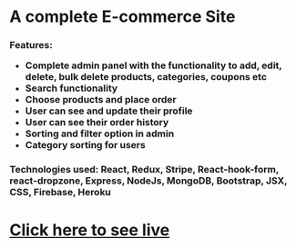 <h1>A complete E-commerce Site</h1>
<h3>
  Features:
  <ul>
    <li>Complete admin panel with the functionality to add, edit, delete, bulk delete products, categories, coupons etc</li>
    <li>Search functionality</li>
    <li>Choose products and place order</li>
    <li>User can see and update their profile</li>
    <li>User can see their order history</li>
    <li>Sorting and filter option in admin</li>
    <li>Category sorting for users</li>
  </ul>
</h3>
<h3>Technologies used: React, Redux, Stripe, React-hook-form, react-dropzone, Express, NodeJs, MongoDB, Bootstrap, JSX, CSS, Firebase, Heroku</h3>
<h1><a href="https://pickbazar-acec8.web.app/" target="_blank">Click here to see live</a></h1>
